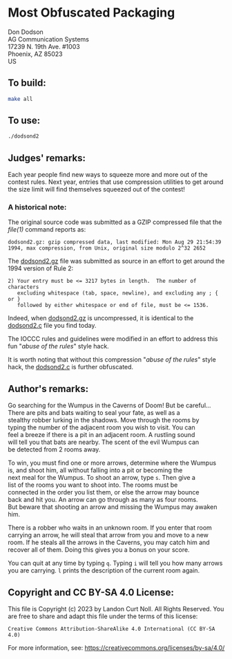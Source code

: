 # Most Obfuscated Packaging

Don Dodson\
AG Communication Systems\
17239 N. 19th Ave. #1003\
Phoenix, AZ 85023\
US

## To build:

```sh
make all
```

## To use:

```sh
./dodsond2
```

## Judges' remarks:

Each year people find new ways to squeeze more and more out of the
contest rules.  Next year, entries that use compression utilities
to get around the size limit will find themselves squeezed out of
the contest!

### A historical note:

The original source code was submitted as a GZIP compressed file
that the _file(1)_ command reports as:

```
dodsond2.gz: gzip compressed data, last modified: Mon Aug 29 21:54:39 1994, max compression, from Unix, original size modulo 2^32 2652
```

The [dodsond2.gz](dodsond2.gz) file was submitted as source
in an effort to get around the 1994 version of Rule 2:

```
2) Your entry must be <= 3217 bytes in length.  The number of characters
   excluding whitespace (tab, space, newline), and excluding any ; { or }
   followed by either whitespace or end of file, must be <= 1536.
```

Indeed, when [dodsond2.gz](dodsond2.gz) is uncompressed, it is identical
to the [dodsond2.c](dodsond2.c) file you find today.

The IOCCC rules and guidelines were modified in an effort to address
this fun "_abuse of the rules_" style hack.

It is worth noting that without this compression "_abuse of the rules_"
style hack, the [dodsond2.c](dodsond2.c) is further obfuscated.

## Author's remarks:

Go searching for the Wumpus in the Caverns of Doom!  But be careful...
There are pits and bats waiting to seal your fate, as well as a\
stealthy robber lurking in the shadows.  Move through the rooms by\
typing the number of the adjacent room you wish to visit.  You can\
feel a breeze if there is a pit in an adjacent room.  A rustling sound\
will tell you that bats are nearby.  The scent of the evil Wumpus can\
be detected from 2 rooms away.

To win, you must find one or more arrows, determine where the Wumpus\
is, and shoot him, all without falling into a pit or becoming the\
next meal for the Wumpus.  To shoot an arrow, type `s`.  Then give a\
list of the rooms you want to shoot into.  The rooms must be\
connected in the order you list them, or else the arrow may bounce\
back and hit you.  An arrow can go through as many as four rooms.\
But beware that shooting an arrow and missing the Wumpus may
awaken him.

There is a robber who waits in an unknown room. If you enter
that room carrying an arrow, he will steal that arrow from you
and move to a new room.  If he steals all the arrows in the
Caverns, you may catch him and recover all of them.  Doing this
gives you a bonus on your score.

You can quit at any time by typing `q`.  Typing `i` will tell
you how many arrows you are carrying.  `l` prints the description
of the current room again.

## Copyright and CC BY-SA 4.0 License:

This file is Copyright (c) 2023 by Landon Curt Noll.  All Rights Reserved.
You are free to share and adapt this file under the terms of this license:

    Creative Commons Attribution-ShareAlike 4.0 International (CC BY-SA 4.0)

For more information, see: https://creativecommons.org/licenses/by-sa/4.0/
